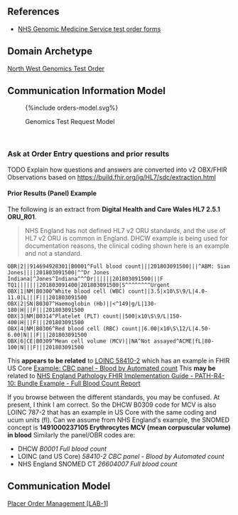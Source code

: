 ## References

- [NHS Genomic Medicine Service test order forms](https://www.england.nhs.uk/publication/nhs-genomic-medicine-service-test-order-forms/)

## Domain Archetype

[North West Genomics Test Order](Questionnaire-GenomicTestOrder.html)

## Communication Information Model

<figure>
{%include orders-model.svg%}
<p id="fX.X.X.X-X" class="figureTitle">Genomics Test Request Model</p>
</figure>
<br clear="all">

### Ask at Order Entry questions and prior results

TODO Explain how questions and answers are converted into v2 OBX/FHIR Observations based on https://build.fhir.org/ig/HL7/sdc/extraction.html

#### Prior Results (Panel) Example

The following is an extract from **Digital Health and Care Wales HL7 2.5.1 ORU_R01**. 

> NHS England has not defined HL7 v2 ORU standards, and the use of HL7 v2 ORU is common in England. DHCW example is being used for documentation reasons, the clinical coding shown here is an example and not a standard.

```aiignore
OBR|2||914694928301|B0001^Full blood count|||201803091500|||^ABM: Sian Jones||||201803091500|^^Dr Jones
Indiana|^Jones^Indiana^^^Dr||||||201803091500|||F
TQ1|||||||201803091400|201803091500|S^^^^^^^^Urgent
OBX|1|NM|B0300^White blood cell (WBC) count||3.5|x10\S\9/L|4.0-11.0|L|||F|||201803091500
OBX|2|SN|B0307^Haemoglobin (Hb)||<^149|g/L|130-180|H|||F|||201803091500
OBX|3|NM|B0314^Platelet (PLT) count||500|x10\S\9/L|150-400|H|||F|||201803091500
OBX|4|NM|B0306^Red blood cell (RBC) count||6.00|x10\S\12/L|4.50-6.00|N|||F|||201803091500
OBX|6|CE|B0309^Mean cell volume (MCV)||NA^Not assayed^ACME|fL|80-100|N|||F|||201803091500
```

This **appears to be related** to [LOINC 58410-2](https://loinc.org/58410-2) which has an example in FHIR US Core [Example: CBC panel - Blood by Automated count](Questionnaire-58410-2.html)
This **may be** related to [NHS England Pathology FHIR Implementation Guide - PATH-R4-10: Bundle Example - Full Blood Count Report](https://simplifier.net/guide/pathology-fhir-implementation-guide/Home/FHIRAssets/AllAssets/All-Profiles/Examples/Bundles/Full-Blood-Count-Report?version=0.1)

If you browse between the different standards, you may be confused. At present, I think I am correct.
So the DHCW B0309 code for MCV is also LOINC 787-2 that has an example in US Core with the same coding and ucum units (fl). 
Can we assume from NHS England's example, the SNOMED concept is **1491000237105 Erythrocytes MCV (mean corpuscular volume) in blood**
Similarly the panel/OBR codes are:

- DHCW *B0001 Full blood count*
- LOINC (and US Core) *58410-2 CBC panel - Blood by Automated count*
- NHS England SNOMED CT *26604007 Full blood count*


## Communication Model  

[Placer Order Management [LAB-1]](LAB-1.html)
